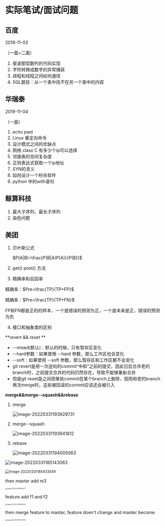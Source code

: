 # 实际笔试/面试问题



## 百度

2019-11-03

（一面+二面）

1. 斐波那契数列的代码实现
2. 字符转换成数字的异常捕获
3. 进程和线程之间如何通信
4. SQL题目：从一个表中找不在另一个表中的内容



## 华瑞泰 

2019-11-04

（一面）

1. echo pwd
2. Linux 重定向命令
3. 设计模式之间的优缺点 
4. 网络 class C 有多少个ip可以选择
5. 邻接表的空间复杂度
6. 正则表达式获取一个ip地址
7. SYN的含义
8. 如何设计一个秒杀软件
9. python 中的with语句



## 鲸算科技

1. 最大子序列、最长子序列
2. 染色问题



## 美团

1. 贝叶斯公式

   $P(A|B)=\frac{P(B|A)P(A)}{P(B)}$



2. get() post() 方法



3. 精确率和召回率

精确率：$Pre=\frac{TP}{TP+FP}$

精确率：$Pre=\frac{TP}{TP+FN}$

 FP和FN都是正的的样本，一个是错误的预测为正，一个是本来是正，错误的预测为负



4. 接口和抽象类的区别



**revert && reset ** 

-   --mixed(默认)：默认的时候，只有暂存区变化
-   --hard参数：如果使用 --hard 参数，那么工作区也会变化
-   --soft：如果使用 --soft 参数，那么暂存区和工作区都不会变化
-   git revert是用一次逆向的commit“中和”之前的提交，因此日后合并老的branch时，之前提交合并的代码仍然存在，导致不能够重新合并
-   但是git reset是之间把某些commit在某个branch上删除，因而和老的branch再次merge时，这些被回滚的commit应该还会被引入



**merge&&merge--squash&&rebase**

1.   merge

      ![image-20220331193929731](https://tva1.sinaimg.cn/large/e6c9d24egy1h0tz2ulwfxj20du07zweq.jpg)

2.   merge--squash

     ![image-20220331193941812](https://tva1.sinaimg.cn/large/e6c9d24egy1h0tz2w4tnyj20gt0803z0.jpg)

3.   rebase

     ![image-20220331194005063](https://tva1.sinaimg.cn/large/e6c9d24egy1h0tz3922r1j20f409x3z3.jpg)



![image-20220331185143063](https://tva1.sinaimg.cn/large/e6c9d24egy1h0txowrn9nj20r1089t94.jpg)



<img src="https://tva1.sinaimg.cn/large/e6c9d24egy1h0txrvj8nmj20dt04jmxa.jpg" alt="image-20220331185433549" style="zoom:80%;" />

then master add m3

<img src="https://tva1.sinaimg.cn/large/e6c9d24egy1h0txwfhr66j20r00ew0to.jpg" alt="image-20220331185856777" style="zoom:33%;" />

feature add f1 and f2

<img src="https://tva1.sinaimg.cn/large/e6c9d24egy1h0txx739ysj20qk0icdh0.jpg" alt="image-20220331185940913" style="zoom: 33%;" />

then merge feature to master, feature doen't change and master become

<img src="https://tva1.sinaimg.cn/large/e6c9d24egy1h0ty14rzyxj20qw0qyac2.jpg" alt="image-20220331190327514" style="zoom: 33%;" />







